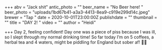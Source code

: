 +++
abv = "Jack shit"
antic_photo = ""
beer_name = "No Beer here! "
beer_photo = "uploads/1bd67b41-a3a3-4413-8ea9-c919e299d14c.jpeg"
brewer = "Tap "
date = 2020-10-01T23:00:00Z
publishdate = ""
thumbnail = ""
title = "DAY 2! "
video = ""
author = "Heidi"

+++
Day 2, feeling confident! Day one was a piece of piss because I was ill, so I slept through my normal drinking time! So far today I’m on 5 coffees, a herbal tea and 4 waters, might be piddling for England but sober af! 🙌🏻